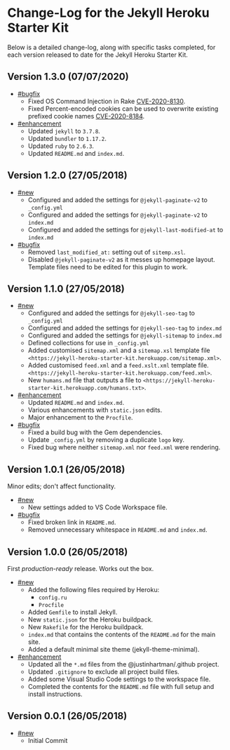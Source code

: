 # Change-Log for the Jekyll Heroku Starter Kit

Below is a detailed change-log, along with specific tasks completed, for each
version released to date for the Jekyll Heroku Starter Kit.

## Version 1.3.0 (07/07/2020)

- [#bugfix](#bugfix)
  - Fixed OS Command Injection in Rake [CVE-2020-8130](https://github.com/advisories/GHSA-jppv-gw3r-w3q8).
  - Fixed Percent-encoded cookies can be used to overwrite existing prefixed cookie names [CVE-2020-8184](https://github.com/advisories/GHSA-j6w9-fv6q-3q52).
- [#enhancement](#enhancement)
  - Updated `jekyll` to `3.7.8`.
  - Updated `bundler` to `1.17.2`.
  - Updated `ruby` to `2.6.3`.
  - Updated `README.md` and `index.md`.

## Version 1.2.0 (27/05/2018)

- [#new](#new)
  - Configured and added the settings for `@jekyll-paginate-v2` to `_config.yml`
  - Configured and added the settings for `@jekyll-paginate-v2` to `index.md`
  - Configured and added the settings for `@jekyll-last-modified-at` to `index.md`
- [#bugfix](#bugfix)
  - Removed `last_modified_at:` setting out of `sitemp.xsl`.
  - Disabled `@jekyll-paginate-v2` as it messes up homepage layout. Template
    files need to be edited for this plugin to work.

## Version 1.1.0 (27/05/2018)

- [#new](#new)
  - Configured and added the settings for `@jekyll-seo-tag` to `_config.yml`
  - Configured and added the settings for `@jekyll-seo-tag` to `index.md`
  - Configured and added the settings for `@jekyll-sitemap` to `index.md`
  - Defined collections for use in `_config.yml`
  - Added customised `sitemap.xml` and a `sitemap.xsl` template file
    `<https://jekyll-heroku-starter-kit.herokuapp.com/sitemap.xml>`.
  - Added customised `feed.xml` and a `feed.xslt.xml` template file.
    `<https://jekyll-heroku-starter-kit.herokuapp.com/feed.xml>`.
  - New `humans.md` file that outputs a file to
    `<https://jekyll-heroku-starter-kit.herokuapp.com/humans.txt>`.
- [#enhancement](#enhancement)
  - Updated `README.md` and `index.md`.
  - Various enhancements with `static.json` edits.
  - Major enhancement to the `Procfile`.
- [#bugfix](#bugfix)
  - Fixed a build bug with the Gem dependencies.
  - Update `_config.yml` by removing a duplicate `logo` key.
  - Fixed bug where neither `sitemap.xml` nor `feed.xml` were rendering.

## Version 1.0.1 (26/05/2018)

Minor edits; don't affect functionality.

- [#new](#new)
  - New settings added to VS Code Workspace file.
- [#bugfix](#bugfix)
  - Fixed broken link in `README.md`.
  - Removed unnecessary whitespace in `README.md` and `index.md`.

## Version 1.0.0 (26/05/2018)

First _production-ready_ release. Works out the box.

- [#new](#new)
  - Added the following files required by Heroku:
    - `config.ru`
    - `Procfile`
  - Added `Gemfile` to install Jekyll.
  - New `static.json` for the Heroku buildpack.
  - New `Rakefile` for the Heroku buildpack.
  - `index.md` that contains the contents of the `README.md` for the main site.
  - Added a default minimal site theme (jekyll-theme-minimal).
- [#enhancement](#enhancement)
  - Updated all the `*.md` files from the @justinhartman/.github project.
  - Updated `.gitignore` to exclude all project build files.
  - Added some Visual Studio Code settings to the workspace file.
  - Completed the contents for the `README.md` file with full setup and install
    instructions.

## Version 0.0.1 (26/05/2018)

- [#new](#new)
  - Initial Commit

[blog]: https://blog.heroku.com/using-http-headers-to-secure-your-site
